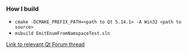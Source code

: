 ### How I build
* `cmake -DCMAKE_PREFIX_PATH=<path to Qt 5.14.1> -A Win32 <path to source>`
* `msbuild EmitEnumFromNamspaceTest.sln`


[Link to relevant Qt Forum thread](https://forum.qt.io/topic/123956/emitting-enum-class-in-namespace-not-working)


